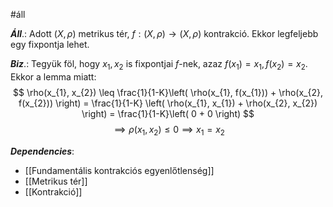 #áll 

***Áll***.: Adott $(X, \rho)$ metrikus tér, $f:(X, \rho) \to (X, \rho)$ kontrakció.
Ekkor legfeljebb egy fixpontja lehet.


***Biz***.:
Tegyük föl, hogy $x_{1}, x_{2}$ is fixpontjai $f$-nek, azaz $f(x_{1})=x_{1}, f(x_{2}) = x_{2}$.
Ekkor a lemma miatt:
$$
\rho(x_{1}, x_{2}) \leq \frac{1}{1-K}\left( \rho(x_{1}, f(x_{1})) + \rho(x_{2}, f(x_{2})) \right) = \frac{1}{1-K} \left( \rho(x_{1}, x_{1}) + \rho(x_{2}, x_{2}) \right) = \frac{1}{1-K}\left( 0 + 0 \right)  
$$
$$
\implies \rho(x_{1}, x_{2}) \leq 0 \implies x_{1} = x_{2}
$$


***Dependencies***:
- [[Fundamentális kontrakciós egyenlőtlenség]]
- [[Metrikus tér]]
- [[Kontrakció]]